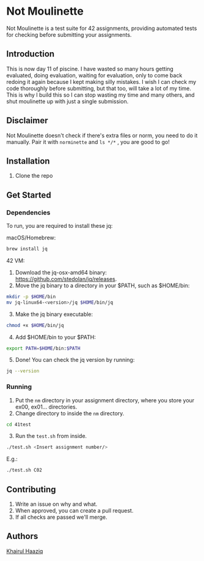# Not Moulinette

Not Moulinette is a test suite for 42 assignments, providing automated tests for checking before submitting your assignments.

## Introduction

This is now day 11 of piscine. I have wasted so many hours getting evaluated, doing evaluation, waiting for evaluation, only to come back redoing it again because I kept making silly mistakes. I wish I can check my code thoroughly before submitting, but that too, will take a lot of my time. This is why I build this so I can stop wasting my time and many others, and shut moulinette up with just a single submission.

## Disclaimer

Not Moulinette doesn't check if there's extra files or norm, you need to do it manually. Pair it with `norminette` and `ls */*` , you are good to go!

## Installation

1. Clone the repo

## Get Started

### Dependencies

To run, you are required to install these jq:

macOS/Homebrew:

```bash
brew install jq
```

42 VM:

1. Download the jq-osx-amd64 binary: https://github.com/stedolan/jq/releases.
2. Move the jq binary to a directory in your $PATH, such as $HOME/bin:

```bash
mkdir -p $HOME/bin
mv jq-linux64-<version>/jq $HOME/bin/jq
```

3. Make the jq binary executable:

```bash
chmod +x $HOME/bin/jq
```
4. Add $HOME/bin to your $PATH:

```bash
export PATH=$HOME/bin:$PATH
```

5. Done! You can check the jq version by running:

```bash
jq --version
```

### Running

1. Put the `nm` directory in your assignment directory, where you store your ex00, ex01... directories.
2. Change directory to inside the `nm` directory.

```bash
cd 41test
```

3. Run the `test.sh` from inside.

```bash
./test.sh <Insert assignment number/>
```

E.g.:

```bash
./test.sh C02
```

## Contributing

1. Write an issue on why and what.
2. When approved, you can create a pull request.
3. If all checks are passed we'll merge.

## Authors

[Khairul Haaziq](@khairulhaaziq)
